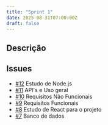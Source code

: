 ```yaml
---
title: "Sprint 1"
date: 2025-08-31T07:00:00Z
draft: false
---
```


## Descrição


## Issues
- [#12](/issues/issue-12/) Estudo de Node.js
- [#11](/issues/issue-11/) API's e Uso geral
- [#10](/issues/issue-10/) Requisitos Não Funcionais
- [#9](/issues/issue-9/) Requisitos Funcionais
- [#8](/issues/issue-8/) Estudo de React para o projeto
- [#7](/issues/issue-7/) Banco de dados
